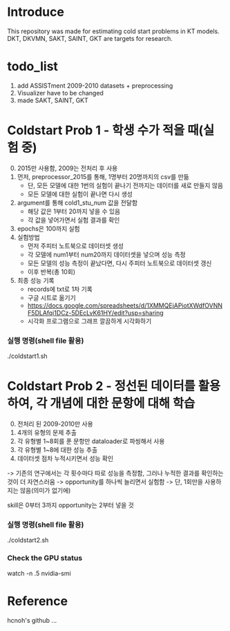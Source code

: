 # Introduce
This repository was made for estimating cold start problems in KT models.
DKT, DKVMN, SAKT, SAINT, GKT are targets for research.

# todo_list
1. add ASSISTment 2009-2010 datasets + preprocessing
2. Visualizer have to be changed
3. made SAKT, SAINT, GKT

# Coldstart Prob 1 - 학생 수가 적을 때(실험 중)
0. 2015만 사용함, 2009는 전처리 후 사용
1. 먼저, preprocessor_2015를 통해, 1명부터 20명까지의 csv를 만듦
    - 단, 모든 모델에 대한 1번의 실험이 끝나기 전까지는 데이터를 새로 만들지 않음
    - 모든 모델에 대한 실험이 끝나면 다시 생성
2. argument를 통해 cold1_stu_num 값을 전달함
    - 해당 값은 1부터 20까지 넣을 수 있음
    - 각 값을 넣어가면서 실험 결과를 확인
3. epochs은 100까지 실험
4. 실험방법
    - 먼저 주피터 노트북으로 데이터셋 생성
    - 각 모델에 num1부터 num20까지 데이터셋을 넣으며 성능 측정
    - 모든 모델의 성능 측정이 끝났다면, 다시 주피터 노트북으로 데이터셋 갱신
    - 이후 반복(총 10회)
4. 최종 성능 기록
    - records에 txt로 1차 기록
    - 구글 시트로 옮기기
    - https://docs.google.com/spreadsheets/d/1XMMQEjAPiotXWdfOVNNF5DLAfqi1DCz-5DEcLvK61HY/edit?usp=sharing
    - 시각화 프로그램으로 그래프 깔끔하게 시각화하기

### 실행 명령(shell file 활용)
./coldstart1.sh

# Coldstart Prob 2 - 정선된 데이터를 활용하여, 각 개념에 대한 문항에 대해 학습
0. 전처리 된 2009-2010만 사용
1. 4개의 유형의 문제 추출
2. 각 유형별 1~8회를 푼 문항만 dataloader로 파씽해서 사용
3. 각 유형별 1~8에 대한 성능 추출
4. 데이터셋 점차 누적시키면서 성능 확인

-> 기존의 연구에서는 각 횟수마다 따로 성능을 측정함, 그러나 누적한 결과를 확인하는 것이 더 자연스러움
-> opportunity를 하나씩 늘리면서 실험함
-> 단, 1회만을 사용하지는 않음(의미가 없기에)

skill은 0부터 3까지
opportunity는 2부터 넣을 것

### 실행 명령(shell file 활용)
./coldstart2.sh

### Check the GPU status
watch -n .5 nvidia-smi

# Reference
hcnoh's github
...